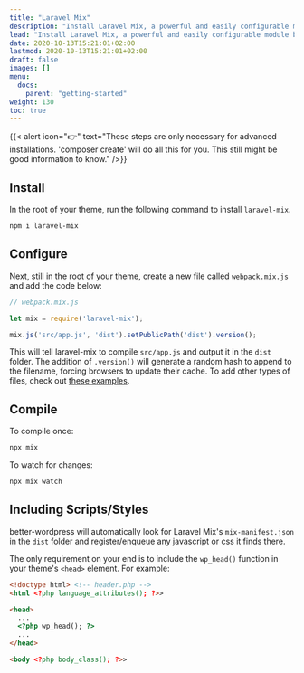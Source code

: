 ```yaml
---
title: "Laravel Mix"
description: "Install Laravel Mix, a powerful and easily configurable module bundler."
lead: "Install Laravel Mix, a powerful and easily configurable module bundler."
date: 2020-10-13T15:21:01+02:00
lastmod: 2020-10-13T15:21:01+02:00
draft: false
images: []
menu:
  docs:
    parent: "getting-started"
weight: 130
toc: true
---
```


{{< alert icon="👉" text="These steps are only necessary for advanced installations. 'composer create' will do all this for you. This still might be good information to know." />}}

## Install

In the root of your theme, run the following command to install `laravel-mix`.

```bash
npm i laravel-mix
```

## Configure

Next, still in the root of your theme, create a new file called `webpack.mix.js` and add the code below:

```js
// webpack.mix.js

let mix = require('laravel-mix');

mix.js('src/app.js', 'dist').setPublicPath('dist').version();
```

This will tell laravel-mix to compile `src/app.js` and output it in the `dist` folder. The addition of `.version()` will generate a random hash to append to the filename, forcing browsers to update their cache. To add other types of files, check out [these examples](https://laravel-mix.com/docs/6.0/examples).

## Compile

To compile once:

```bash
npx mix
```

To watch for changes:
```bash
npx mix watch
```

## Including Scripts/Styles

better-wordpress will automatically look for Laravel Mix's `mix-manifest.json` in the `dist` folder and register/enqueue any javascript or css it finds there.

The only requirement on your end is to include the `wp_head()` function in your theme's `<head>` element. For example:

```html
<!doctype html> <!-- header.php -->
<html <?php language_attributes(); ?>>

<head>
  ...
  <?php wp_head(); ?>
  ...
</head>

<body <?php body_class(); ?>>
```



